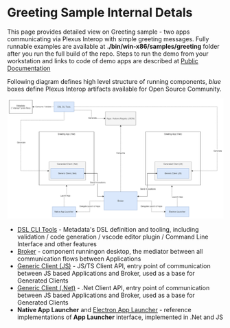 
# Greeting Sample Internal Detals

This page provides detailed view on Greeting sample - two apps communicating via Plexus Interop with simple greeting messages. Fully runnable examples are available at **./bin/win-x86/samples/greeting** folder after you run the full build of the repo. Steps to run the demo from your workstation and links to code of demo apps are described at [Public Documentation](https://plexus.finos.org/#sample-apps)

Following diagram defines high level structure of running components, *blue* boxes define Plexus Interop artifacts available for Open Source Community.

![Key components and high level architecture](./docs/src/main/asciidoc/images/greeting-high-level.png "Key components and high level architecture")

- [DSL CLI Tools](./dsl) - Metadata's DSL definition and tooling, including validation / code generation / vscode editor plugin / Command Line Interface and other features
- [Broker](./desktop/src/Plexus.Interop.Broker) - component runningon desktop, the mediator between all communication flows between Applications
- [Generic Client (JS)](./web/packages/client) - JS/TS Client API, entry point of communication between JS based Applications and Broker, used as a base for Generated Clients
- [Generic Client (.Net)](/desktop/src/Plexus.Interop.Client) - .Net Client API, entry point of communication between JS based Applications and Broker, used as a base for Generated Clients
- **Native App Launcher** and [Electron App Launcher](./web/packages/electron-launcher) - reference implementations of **App Launcher** interface, implemented in .Net and JS



